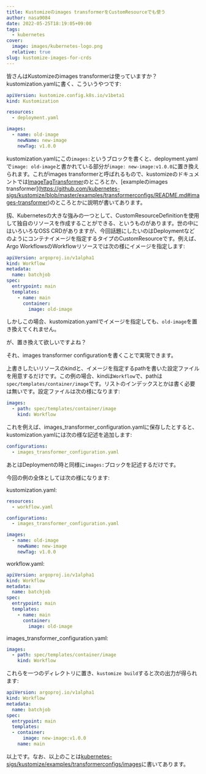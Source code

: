 ```yaml
---
title: Kustomizeのimages transformerをCustomResourceでも使う
author: nasa9084
date: 2022-05-25T18:19:05+09:00
tags:
  - kubernetes
cover:
  image: images/kubernetes-logo.png
  relative: true
slug: kustomize-images-for-crds
---
```


皆さんはKustomizeのimages transformerは使っていますか？kustomization.yamlに書く、こういうやつです:

``` yaml
apiVersion: kustomize.config.k8s.io/v1beta1
kind: Kustomization

resources:
  - deployment.yaml

images:
  - name: old-image
    newName: new-image
    newTag: v1.0.0
```

kustomization.yamlにこの`images:`というブロックを書くと、deployment.yamlで`image: old-image`と書かれている部分が`image: new-image:v1.0.0`に置き換えられます。これがimages transformerと呼ばれるもので、kustomizeのドキュメントでは[ImageTagTransformer](https://kubectl.docs.kubernetes.io/references/kustomize/builtins/#_imagetagtransformer_)のところとか、[exampleのimages transformer](https://github.com/kubernetes-sigs/kustomize/blob/master/examples/transformerconfigs/README.md#images-transformer)のところとかに説明が書いてあります。

扨、Kubernetesの大きな強みの一つとして、CustomResourceDefinitionを使用して独自のリソースを作成することができる、というものがあります。世の中にはいろいろなOSS CRDがありますが、今回話題にしたいのはDeploymentなどのようにコンテナイメージを指定するタイプのCustomResourceです。例えば、Argo WorkflowsのWorkflowリソースでは次の様にイメージを指定します:

``` yaml
apiVersion: argoproj.io/v1alpha1
kind: Workflow
metadata:
  name: batchjob
spec:
  entrypoint: main
  templates:
    - name: main
      container:
        image: old-image
```

しかしこの場合、kustomization.yamlでイメージを指定しても、`old-image`を置き換えてくれません。

が、置き換えて欲しいですよね？

それ、images transformer configurationを書くことで実現できます。

上書きしたいリソースのkindと、イメージを指定するpathを書いた設定ファイルを用意するだけです。この例の場合、kindは`Workflow`で、pathは`spec/templates/container/image`です。リストのインデックスとかは書く必要は無いです。設定ファイルは次の様になります:

``` yaml
images:
  - path: spec/templates/container/image
    kind: Workflow
```

これを例えば、images_transformer_configuration.yamlに保存したとすると、kustomization.yamlには次の様な記述を追加します:

``` yaml
configurations:
  - images_transformer_configuration.yaml
```

あとはDeploymentの時と同様に`images:`ブロックを記述するだけです。

今回の例の全体としては次の様になります:

kustomization.yaml:

``` yaml
resources:
  - workflow.yaml

configurations:
  - images_transformer_configuration.yaml

images:
  - name: old-image
    newName: new-image
    newTag: v1.0.0
```

workflow.yaml:

``` yaml
apiVersion: argoproj.io/v1alpha1
kind: Workflow
metadata:
  name: batchjob
spec:
  entrypoint: main
  templates:
    - name: main
      container:
        image: old-image
```

images_transformer_configuration.yaml:

``` yaml
images:
  - path: spec/templates/container/image
    kind: Workflow
```

これらを一つのディレクトリに置き、`kustomize build`すると次の出力が得られます:

``` yaml
apiVersion: argoproj.io/v1alpha1
kind: Workflow
metadata:
  name: batchjob
spec:
  entrypoint: main
  templates:
  - container:
      image: new-image:v1.0.0
    name: main
```

以上です。なお、以上のことは[kubernetes-sigs/kustomize/examples/transformerconfigs/images](https://github.com/kubernetes-sigs/kustomize/blob/master/examples/transformerconfigs/images/README.md)に書いてあります。
